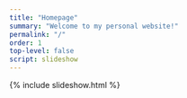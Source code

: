 ```yaml
---
title: "Homepage"
summary: "Welcome to my personal website!"
permalink: "/"
order: 1
top-level: false
script: slideshow
---
```

{% include slideshow.html %}